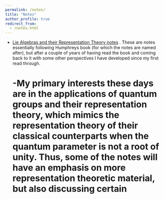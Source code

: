 ```yaml
---
permalink: /notes/
title: "Notes"
author_profile: true
redirect_from: 
  - /notes.html
---
```


* [Lie Algebras and their Representation Theory notes](https://drive.google.com/file/d/1sbxLuVlFT-y8O5hIGBm1N-VQB2gKD34S/view?usp=sharing) . These are notes essentially following Humphreys book (for which the notes are named after), but after a couple of years of having read the book and coming back to it with some other perspectives I have developed since my first read through. 

  # -My primary interests these days are in the applications of quantum groups and their representation theory, which mimics the representation theory of their classical counterparts when the quantum parameter is not a root of unity. Thus, some of the notes will have an emphasis on more representation theoretic material, but also discussing certain 
